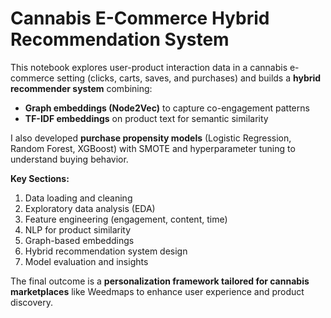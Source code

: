 # Cannabis E-Commerce Hybrid Recommendation System

This notebook explores user-product interaction data in a cannabis e-commerce setting (clicks, carts, saves, and purchases) and builds a **hybrid recommender system** combining:
- **Graph embeddings (Node2Vec)** to capture co-engagement patterns  
- **TF-IDF embeddings** on product text for semantic similarity  

I also developed **purchase propensity models** (Logistic Regression, Random Forest, XGBoost) with SMOTE and hyperparameter tuning to understand buying behavior.

**Key Sections:**
1. Data loading and cleaning  
2. Exploratory data analysis (EDA)  
3. Feature engineering (engagement, content, time)  
4. NLP for product similarity  
5. Graph-based embeddings  
6. Hybrid recommendation system design  
7. Model evaluation and insights

The final outcome is a **personalization framework tailored for cannabis marketplaces** like Weedmaps to enhance user experience and product discovery.
